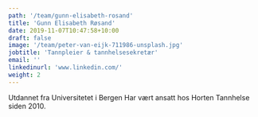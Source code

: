 ```yaml
---
path: '/team/gunn-elisabeth-rosand'
title: 'Gunn Elisabeth Røsand'
date: 2019-11-07T10:47:58+10:00
draft: false
image: '/team/peter-van-eijk-711986-unsplash.jpg'
jobtitle: 'Tannpleier & tannhelsesekretær'
email: ''
linkedinurl: 'www.linkedin.com/'
weight: 2
---
```


Utdannet fra Universitetet i Bergen
Har vært ansatt hos Horten Tannhelse siden 2010.
